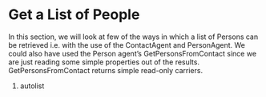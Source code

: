 <properties date="2016-06-24"
SortOrder="5"
/>

Get a List of People
====================

 

In this section, we will look at few of the ways in which a list of Persons can be retrieved i.e. with the use of the ContactAgent and PersonAgent.  We could also have used the Person agent’s GetPersonsFromContact since we are just reading some simple properties out of the results. GetPersonsFromContact returns simple read-only carriers.

1. autolist
